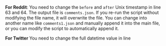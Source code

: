 **For Reddit**: You need to change the `before` and `after` Unix timestamp in line 63 and 64. The output file is `comments.json`. If you re-run the script without modifying the file name, it will overwrite the file. You can change into another name like `comments1.json` and manually append it into the main file, or you can modify the script to automatically append it.

**For Twitter** You need to change the full datetime value in line
